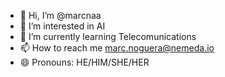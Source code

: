- 👋 Hi, I’m @marcnaa
- 👀 I’m interested in AI
- 🌱 I’m currently learning Telecomunications
- 📫 How to reach me marc.noguera@nemeda.io
- 😄 Pronouns: HE/HIM/SHE/HER




